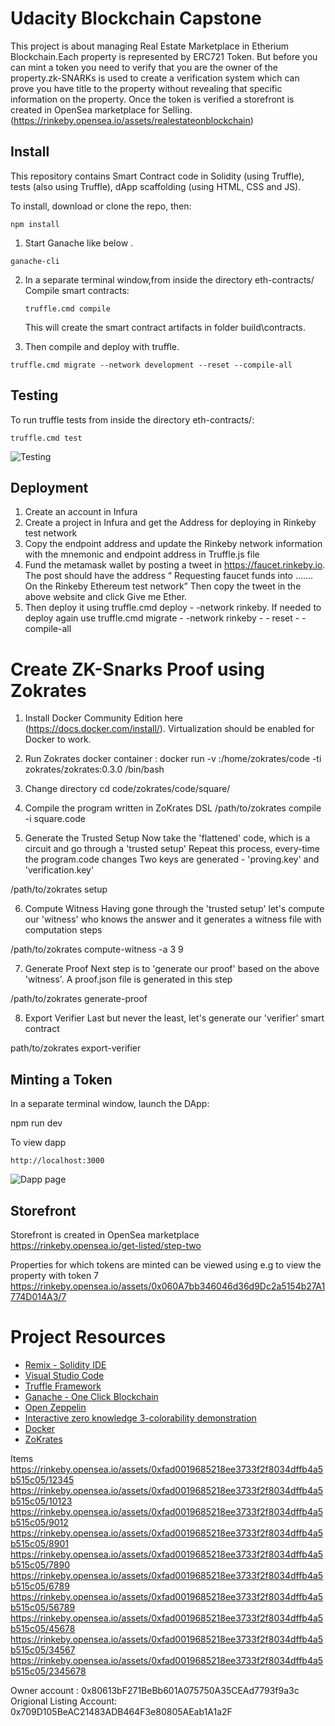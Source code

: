 # Udacity Blockchain Capstone

This project is about managing Real Estate Marketplace in Etherium Blockchain.Each property is represented by ERC721 Token. But before you can mint a token you need to verify that you are the owner of the property.zk-SNARKs is used to create a verification system which can prove you have title to the property without revealing that specific information on the property. Once the token is verified a storefront is created in OpenSea marketplace for Selling.
(https://rinkeby.opensea.io/assets/realestateonblockchain) 

## Install

This repository contains Smart Contract code in Solidity (using Truffle), tests (also using Truffle), dApp scaffolding (using HTML, CSS and JS).

To install, download or clone the repo, then:

`npm install`

1. Start Ganache like below .

`ganache-cli` 

2. In a separate terminal window,from inside the directory      eth-contracts/ Compile smart contracts:

    `truffle.cmd compile`

    This will create the smart contract artifacts in folder build\contracts.

3. Then compile and deploy with truffle.

`truffle.cmd migrate --network development --reset --compile-all`

## Testing
  To run truffle tests from inside the directory eth-contracts/:

`truffle.cmd test`

![Testing](images/testingCopy.PNG)

## Deployment
 1. Create an account in Infura
 2. Create a project in Infura and get the Address for deploying in Rinkeby test network
 3. Copy the endpoint address and update the Rinkeby network information with the mnemonic and endpoint address in Truffle.js file
 4. Fund the metamask wallet by posting a tweet in https://faucet.rinkeby.io. The post should have the address “ Requesting faucet funds into ……. On the Rinkeby Ethereum test network” Then copy the tweet in the above website and click Give me Ether.
 5. Then deploy it using truffle.cmd deploy - -network rinkeby.
    If needed to deploy again use truffle.cmd migrate - -network rinkeby - - reset - -compile-all

# Create ZK-Snarks Proof using Zokrates
1. Install Docker Community Edition here (https://docs.docker.com/install/). Virtualization should be enabled for Docker to work.       
2. Run Zokrates docker container : docker run -v <path to your project folder>:/home/zokrates/code -ti zokrates/zokrates:0.3.0 /bin/bash

3. Change directory
    cd code/zokrates/code/square/

4.  Compile the program written in ZoKrates DSL
/path/to/zokrates compile -i square.code

5.  Generate the Trusted Setup
Now take the 'flattened' code, which is a circuit and go through a 'trusted setup' Repeat this process, every-time the program.code changes Two keys are generated - 'proving.key' and 'verification.key'

/path/to/zokrates setup

6.  Compute Witness
Having gone through the 'trusted setup' let's compute our 'witness' who knows the answer and it generates a witness file with computation steps

/path/to/zokrates compute-witness -a 3 9

7.  Generate Proof
Next step is to 'generate our proof' based on the above 'witness'. A proof.json file is generated in this step

/path/to/zokrates generate-proof

8.  Export Verifier
Last but never the least, let's generate our 'verifier' smart contract

path/to/zokrates export-verifier

## Minting a Token
In a separate terminal window, launch the DApp:

npm run dev

To view dapp

`http://localhost:3000`

![Dapp page](images/htmlPage.png)

## Storefront
Storefront is created in OpenSea marketplace https://rinkeby.opensea.io/get-listed/step-two

Properties for which tokens are minted can be viewed using e.g to view the property with token 7
https://rinkeby.opensea.io/assets/0x060A7bb346046d36d9Dc2a5154b27A1774D014A3/7

# Project Resources

* [Remix - Solidity IDE](https://remix.ethereum.org/)
* [Visual Studio Code](https://code.visualstudio.com/)
* [Truffle Framework](https://truffleframework.com/)
* [Ganache - One Click Blockchain](https://truffleframework.com/ganache)
* [Open Zeppelin ](https://openzeppelin.org/)
* [Interactive zero knowledge 3-colorability demonstration](http://web.mit.edu/~ezyang/Public/graph/svg.html)
* [Docker](https://docs.docker.com/install/)
* [ZoKrates](https://github.com/Zokrates/ZoKrates)


Items
https://rinkeby.opensea.io/assets/0xfad0019685218ee3733f2f8034dffb4a5b515c05/12345
https://rinkeby.opensea.io/assets/0xfad0019685218ee3733f2f8034dffb4a5b515c05/10123
https://rinkeby.opensea.io/assets/0xfad0019685218ee3733f2f8034dffb4a5b515c05/9012
https://rinkeby.opensea.io/assets/0xfad0019685218ee3733f2f8034dffb4a5b515c05/8901
https://rinkeby.opensea.io/assets/0xfad0019685218ee3733f2f8034dffb4a5b515c05/7890
https://rinkeby.opensea.io/assets/0xfad0019685218ee3733f2f8034dffb4a5b515c05/6789
https://rinkeby.opensea.io/assets/0xfad0019685218ee3733f2f8034dffb4a5b515c05/56789
https://rinkeby.opensea.io/assets/0xfad0019685218ee3733f2f8034dffb4a5b515c05/45678
https://rinkeby.opensea.io/assets/0xfad0019685218ee3733f2f8034dffb4a5b515c05/34567
https://rinkeby.opensea.io/assets/0xfad0019685218ee3733f2f8034dffb4a5b515c05/2345678

Owner account : 0x80613bF271BeBb601A075750A35CEAd7793f9a3c
Origional Listing Account: 0x709D105BeAC21483ADB464F3e80805AEab1A1a2F